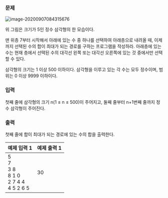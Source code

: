### 문제

![image-20200907084315676](C:\Users\KwonMincheol\AppData\Roaming\Typora\typora-user-images\image-20200907084315676.png)

위 그림은 크기가 5인 정수 삼각형의 한 모습이다.

맨 위층 7부터 시작해서 아래에 있는 수 중 하나를 선택하여 아래층으로 내려올 때, 이제까지 선택된 수의 합이 최대가 되는 경로를 구하는 프로그램을 작성하라. 아래층에 있는 수는 현재 층에서 선택된 수의 대각선 왼쪽 또는 대각선 오른쪽에 있는 것 중에서만 선택할 수 있다.

삼각형의 크기는 1 이상 500 이하이다. 삼각형을 이루고 있는 각 수는 모두 정수이며, 범위는 0 이상 9999 이하이다.

 

### 입력

첫째 줄에 삼각형의 크기 n(1 ≤ n ≤ 500)이 주어지고, 둘째 줄부터 n+1번째 줄까지 정수 삼각형이 주어진다.

 

### 출력

첫째 줄에 합이 최대가 되는 경로에 있는 수의 합을 출력한다.

 

| **예제 입력 1**                                | **예제 출력 1** |
| ---------------------------------------------- | --------------- |
| 5<br>7<br>3 8<br>8 1 0<br>2 7 4 4<br>4 5 2 6 5 | 30              |

